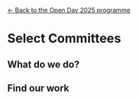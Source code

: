 <a href="../">&larr; Back to the Open Day 2025 programme</a>

# Select Committees

## What do we do?


## Find our work